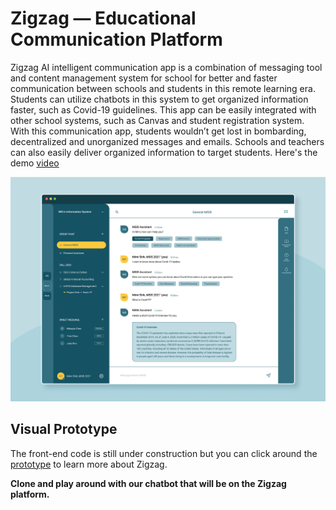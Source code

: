 # Zigzag — Educational Communication Platform

Zigzag AI intelligent communication app is a combination of messaging tool and content management system for school for better and faster communication between schools and students in this remote learning era. Students can utilize chatbots in this system to get organized information faster, such as Covid-19 guidelines. This app can be easily integrated with other school systems, such as Canvas and student registration system.  With this communication app, students wouldn’t get lost in bombarding, decentralized and unorganized  messages and emails. Schools and teachers can also easily deliver organized information to target students.
Here's the demo [video](https://www.youtube.com/watch?v=uA21K4cel70&feature=youtu.be)

![Zigzag Screen](output01.png)

## Visual Prototype
The front-end code is still under construction but you can click around the [prototype](https://www.figma.com/proto/WRQEfbwl3Mxb5Wpu2X4S2V/Communication-Platform?node-id=1%3A2&scaling=scale-down) to learn more about Zigzag.

**Clone and play around with our chatbot that will be on the Zigzag platform.**

